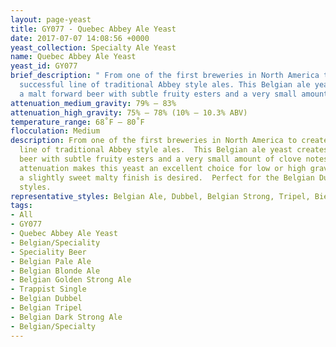 ```yaml
---
layout: page-yeast
title: GY077 - Quebec Abbey Ale Yeast
date: 2017-07-07 14:08:56 +0000
yeast_collection: Specialty Ale Yeast
name: Quebec Abbey Ale Yeast
yeast_id: GY077
brief_description: " From one of the first breweries in North America to create a
  successful line of traditional Abbey style ales. This Belgian ale yeast creates
  a malt forward beer with subtle fruity esters and a very small amount of clove notes"
attenuation_medium_gravity: 79% – 83%
attenuation_high_gravity: 75% – 78% (10% – 10.3% ABV)
temperature_range: 68˚F – 80˚F
flocculation: Medium
description: From one of the first breweries in North America to create a successful
  line of traditional Abbey style ales.  This Belgian ale yeast creates a malt forward
  beer with subtle fruity esters and a very small amount of clove notes.   Robust
  attenuation makes this yeast an excellent choice for low or high gravity beers where
  a slightly sweet malty finish is desired.  Perfect for the Belgian Dubbel and Tripel
  styles.
representative_styles: Belgian Ale, Dubbel, Belgian Strong, Tripel, Biere De Garde
tags:
- All
- GY077
- Quebec Abbey Ale Yeast
- Belgian/Speciality
- Speciality Beer
- Belgian Pale Ale
- Belgian Blonde Ale
- Belgian Golden Strong Ale
- Trappist Single
- Belgian Dubbel
- Belgian Tripel
- Belgian Dark Strong Ale
- Belgian/Specialty
---
```

